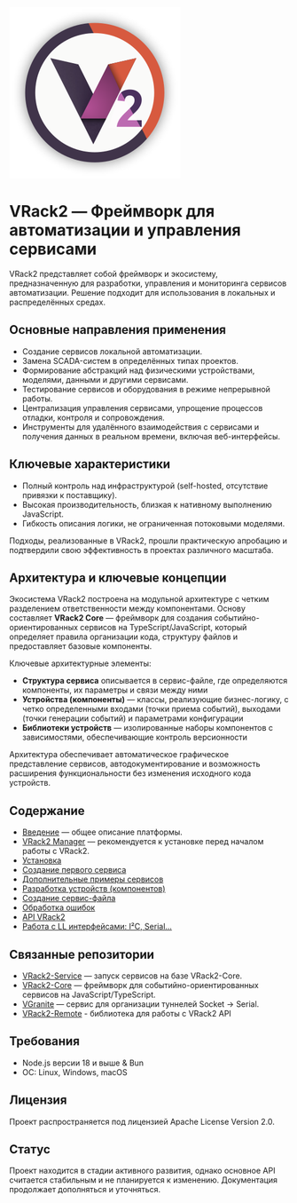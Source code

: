 ![icon](icon.png)

# VRack2 — Фреймворк для автоматизации и управления сервисами

VRack2 представляет собой фреймворк и экосистему, предназначенную для разработки, управления и мониторинга сервисов автоматизации. Решение подходит для использования в локальных и распределённых средах.

## Основные направления применения

- Создание сервисов локальной автоматизации.
- Замена SCADA-систем в определённых типах проектов.
- Формирование абстракций над физическими устройствами, моделями, данными и другими сервисами.
- Тестирование сервисов и оборудования в режиме непрерывной работы.
- Централизация управления сервисами, упрощение процессов отладки, контроля и сопровождения.
- Инструменты для удалённого взаимодействия с сервисами и получения данных в реальном времени, включая веб-интерфейсы.

## Ключевые характеристики

- Полный контроль над инфраструктурой (self-hosted, отсутствие привязки к поставщику).
- Высокая производительность, близкая к нативному выполнению JavaScript.
- Гибкость описания логики, не ограниченная потоковыми моделями.

Подходы, реализованные в VRack2, прошли практическую апробацию и подтвердили свою эффективность в проектах различного масштаба.

## Архитектура и ключевые концепции

Экосистема VRack2 построена на модульной архитектуре с четким разделением ответственности между компонентами. Основу составляет **VRack2 Core** — фреймворк для создания событийно-ориентированных сервисов на TypeScript/JavaScript, который определяет правила организации кода, структуру файлов и предоставляет базовые компоненты.

Ключевые архитектурные элементы:

- **Структура сервиса** описывается в сервис-файле, где определяются компоненты, их параметры и связи между ними
- **Устройства (компоненты)** — классы, реализующие бизнес-логику, с четко определенными входами (точки приема событий), выходами (точки генерации событий) и параметрами конфигурации
- **Библиотеки устройств** — изолированные наборы компонентов с зависимостями, обеспечивающие контроль версионности

Архитектура обеспечивает автоматическое графическое представление сервисов, автодокументирование и возможность расширения функциональности без изменения исходного кода устройств.

## Содержание

- [Введение](./docs/Introduction.md) — общее описание платформы.
- [VRack2 Manager](https://github.com/VRack2/vrack2-manager) — рекомендуется к установке перед началом работы с VRack2.
- [Установка](./docs/Install.md)
- [Создание первого сервиса](./docs/FirstService.md)
- [Дополнительные примеры сервисов](https://github.com/VRack2/vrack2-example)
- [Разработка устройств (компонентов)](./docs/Devices.md)
- [Создание сервис-файла](./docs/Service-File.md)
- [Обработка ошибок](./docs/Errors.md)
- [API VRack2](./docs/Api.md)
- [Работа с LL интерфейсами: I²C, Serial...](./docs/LLHardware.md)


## Связанные репозитории

- [VRack2-Service](https://github.com/VRack2/vrack2-service) — запуск сервисов на базе VRack2-Core.
- [VRack2-Core](https://github.com/VRack2/vrack2-core) — фреймворк для событийно-ориентированных сервисов на JavaScript/TypeScript.
- [VGranite](https://github.com/VRack2/VGranite) — сервис для организации туннелей Socket → Serial.
- [VRack2-Remote](https://github.com/VRack2/vrack2-remote) - библиотека для работы с VRack2 API

## Требования

*   Node.js версии 18 и выше & Bun
*   ОС: Linux, Windows, macOS

## Лицензия

Проект распространяется под лицензией Apache License Version 2.0.

## Статус

Проект находится в стадии активного развития, однако основное API считается стабильным и не планируется к изменению. Документация продолжает дополняться и уточняться.